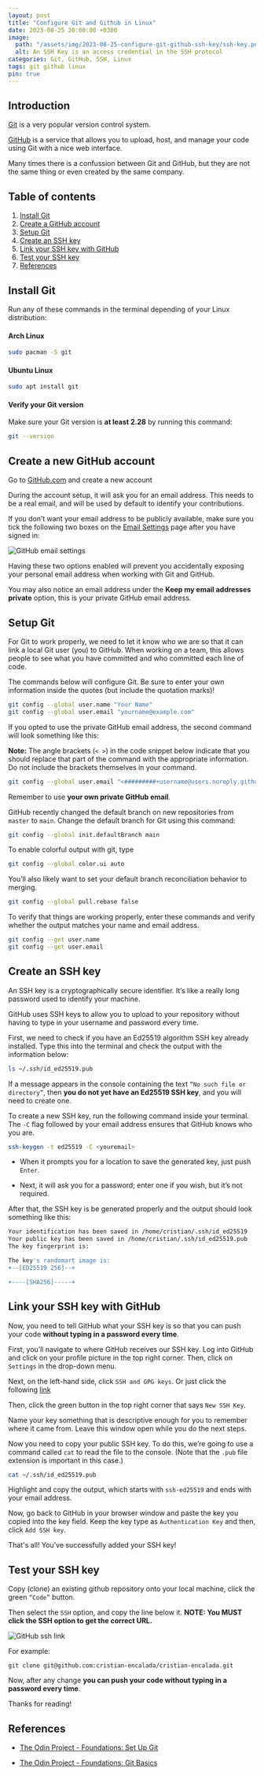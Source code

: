```yaml
---
layout: post
title: "Configure Git and Github in Linux"
date: 2023-08-25 20:00:00 +0300
image:
  path: "/assets/img/2023-08-25-configure-git-github-ssh-key/ssh-key.png"
  alt: An SSH Key is an access credential in the SSH protocol
categories: Git, GitHub, SSH, Linux
tags: git github linux
pin: true
---
```


## Introduction

[Git](https://git-scm.com/) is a very popular version control system. 

[GitHub](https://github.com/) is a service that allows you to upload, host, and manage your code using Git with a nice web interface.

Many times there is a confussion between Git and GitHub, but they are not the same thing or even created by the same company.

## Table of contents

1.  [Install Git](#install-git)
2.  [Create a GitHub account](#create-a-gitHub-account)
3.  [Setup Git](#setup-git)
4.  [Create an SSH key](#create-an-ssh-key)
5.  [Link your SSH key with GitHub](#link-your-ssh-key-with-github)
6.  [Test your SSH key](#test-your-ssh-key)
7.  [References](#references)

## Install Git

Run any of these commands in the terminal depending of your Linux distribution:

#### Arch Linux

```sh
sudo pacman -S git
```

#### Ubuntu Linux

```sh
sudo apt install git
```

#### Verify your Git version

Make sure your Git version is __at least 2.28__ by running this command:

```sh
git --version
```

## Create a new GitHub account

Go to [GitHub.com](https://github.com/) and create a new account

During the account setup, it will ask you for an email address. This needs to be a real email, and will be used by default to identify your contributions. 

If you don’t want your email address to be publicly available, make sure you tick the following two boxes on the [Email Settings](https://github.com/settings/emails) page after you have signed in:

![GitHub email settings](/assets/img/2023-08-25-configure-git-github-ssh-key/github_email_settings.png)

Having these two options enabled will prevent you accidentally exposing your personal email address when working with Git and GitHub.

You may also notice an email address under the __Keep my email addresses private__ option, this is your private GitHub email address. 

## Setup Git

For Git to work properly, we need to let it know who we are so that it can link a local Git user (you) to GitHub. When working on a team, this allows people to see what you have committed and who committed each line of code.

The commands below will configure Git. Be sure to enter your own information inside the quotes (but include the quotation marks)!

```sh
git config --global user.name "Your Name"
git config --global user.email "yourname@example.com"
```

If you opted to use the private GitHub email address, the second command will look something like this:

__Note:__ The angle brackets (`< >`) in the code snippet below indicate that you should replace that part of the command with the appropriate information. Do not include the brackets themselves in your command.

```sh
git config --global user.email "<#########+username@users.noreply.github.com>"
```

Remember to use __your own private GitHub email__.
 
GitHub recently changed the default branch on new repositories from `master` to `main`. Change the default branch for Git using this command:

```sh
git config --global init.defaultBranch main
```

To enable colorful output with git, type

```sh
git config --global color.ui auto
```

You’ll also likely want to set your default branch reconciliation behavior to merging. 

```sh
git config --global pull.rebase false
```

To verify that things are working properly, enter these commands and verify whether the output matches your name and email address.

```sh
git config --get user.name
git config --get user.email
```

## Create an SSH key

An SSH key is a cryptographically secure identifier. It’s like a really long password used to identify your machine. 

GitHub uses SSH keys to allow you to upload to your repository without having to type in your username and password every time.

First, we need to check if you have an Ed25519 algorithm SSH key already installed. Type this into the terminal and check the output with the information below:

```sh
ls ~/.ssh/id_ed25519.pub
```

If a message appears in the console containing the text `“No such file or directory”`, then __you do not yet have an Ed25519 SSH key__, and you will need to create one.

To create a new SSH key, run the following command inside your terminal. The `-C` flag followed by your email address ensures that GitHub knows who you are.

```sh
ssh-keygen -t ed25519 -C <youremail>
```

- When it prompts you for a location to save the generated key, just push `Enter`.

- Next, it will ask you for a password; enter one if you wish, but it’s not required.

After that, the SSH key is be generated properly and the output should look something like this:

```sh
Your identification has been saved in /home/cristian/.ssh/id_ed25519
Your public key has been saved in /home/cristian/.ssh/id_ed25519.pub
The key fingerprint is:

The key's randomart image is:
+--[ED25519 256]--+

+----[SHA256]-----+
```

## Link your SSH key with GitHub

Now, you need to tell GitHub what your SSH key is so that you can push your code __without typing in a password every time__.

First, you’ll navigate to where GitHub receives our SSH key. Log into GitHub and click on your profile picture in the top right corner. Then, click on `Settings` in the drop-down menu.

Next, on the left-hand side, click `SSH and GPG keys`. Or just click the following [link](https://github.com/settings/keys)

Then, click the green button in the top right corner that says `New SSH Key`. 

Name your key something that is descriptive enough for you to remember where it came from. Leave this window open while you do the next steps.

Now you need to copy your public SSH key. To do this, we’re going to use a command called `cat` to read the file to the console. (Note that the `.pub` file extension is important in this case.)

```sh
cat ~/.ssh/id_ed25519.pub
```

Highlight and copy the output, which starts with `ssh-ed25519` and ends with your email address.

Now, go back to GitHub in your browser window and paste the key you copied into the key field. Keep the key type as `Authentication Key` and then, click `Add SSH key`. 

That's all! You’ve successfully added your SSH key!

## Test your SSH key

Copy (clone) an existing github repository onto your local machine, click the green `“Code”` button. 

Then select the `SSH` option, and copy the line below it. __NOTE: You MUST click the SSH option to get the correct URL.__

![GitHub ssh link](/assets/img/2023-08-25-configure-git-github-ssh-key/github_ssh_link.png)

For example:

```ssh
git clone git@github.com:cristian-encalada/cristian-encalada.git
```

Now, after any change  __you can push your code without typing in a password every time__.

Thanks for reading!

## References

* [The Odin Project - Foundations: Set Up Git](https://www.theodinproject.com/lessons/foundations-setting-up-git)

* [The Odin Project - Foundations: Git Basics](https://www.theodinproject.com/lessons/foundations-git-basics)